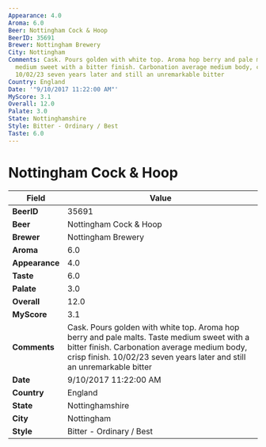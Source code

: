 ```yaml
---
Appearance: 4.0
Aroma: 6.0
Beer: Nottingham Cock & Hoop
BeerID: 35691
Brewer: Nottingham Brewery
City: Nottingham
Comments: Cask. Pours golden with white top. Aroma hop berry and pale malts. Taste
  medium sweet with a bitter finish. Carbonation average medium body, crisp finish.
  10/02/23 seven years later and still an unremarkable bitter
Country: England
Date: '"9/10/2017 11:22:00 AM"'
MyScore: 3.1
Overall: 12.0
Palate: 3.0
State: Nottinghamshire
Style: Bitter - Ordinary / Best
Taste: 6.0
---
```


# Nottingham Cock & Hoop

| Field         | Value |
|---------------|-------|
| **BeerID** | 35691 |
| **Beer** | Nottingham Cock & Hoop |
| **Brewer** | Nottingham Brewery |
| **Aroma** | 6.0 |
| **Appearance** | 4.0 |
| **Taste** | 6.0 |
| **Palate** | 3.0 |
| **Overall** | 12.0 |
| **MyScore** | 3.1 |
| **Comments** | Cask. Pours golden with white top. Aroma hop berry and pale malts. Taste medium sweet with a bitter finish. Carbonation average medium body, crisp finish. 10/02/23 seven years later and still an unremarkable bitter |
| **Date** | 9/10/2017 11:22:00 AM |
| **Country** | England |
| **State** | Nottinghamshire |
| **City** | Nottingham |
| **Style** | Bitter - Ordinary / Best |
